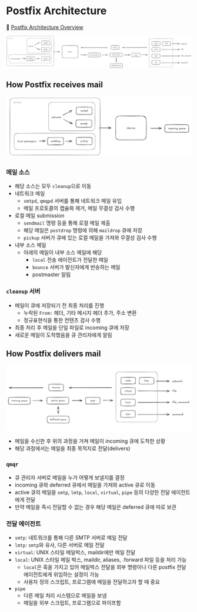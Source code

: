 # Postfix Architecture

🔗 [Postfix Architecture Overview](https://www.postfix.org/OVERVIEW.html)

![Image](/postfix-architecture/image/postfix-architecture.png)

## How Postfix receives mail

![Image](/postfix-architecture/image/receive.png)

### 메일 소스

- 해당 소스는 모두 `cleanup`으로 이동
- 네트워크 메일
  - `smtpd`, `qmqpd` 서버를 통해 네트워크 메일 유입
  - 메일 프로토콜의 캡슐화 제거, 메일 무결성 검사 수행
- 로컬 메일 submission
  - `sendmail` 명령 등을 통해 로컬 메일 제출
  - 해당 메일은 `postdrop` 명령에 의해 `maildrop` 큐에 저장
  - `pickup` 서버가 큐에 있는 로컬 메일을 가져와 무결성 검사 수행
- 내부 소스 메일
  - 아래의 메일이 내부 소스 메일에 해당
    - `local` 전송 에이전트가 전달한 메일
    - `bounce` 서버가 발신자에게 반송하는 메일
    - postmaster 알림

### `cleanup` 서버

- 메일이 큐에 저장되기 전 최종 처리를 진행
  - 누락된 `From:` 헤더, 기타 메시지 헤더 추가, 주소 변환
  - 정규표현식을 통한 컨텐츠 검사 수행
- 최종 처리 후 메일을 단일 파일로 incoming 큐에 저장
- 새로운 메일이 도착했음을 큐 관리자에게 알림

## How Postfix delivers mail

![Image](/postfix-architecture/image/deliver.png)

- 메일을 수신한 후 위의 과정을 거쳐 메일이 incoming 큐에 도착한 상황
- 해당 과정에서는 메일을 최종 목적지로 전달(delivers)

### `qmqr`

- 큐 관리자 서버로 메일을 누가 어떻게 보낼지를 결정
- incoming 큐와 deferred 큐에서 메일을 가져와 active 큐로 이동
- active 큐의 메일을 `smtp`, `lmtp`, `local`, `virtual`, `pipe` 등의 다양한 전달 에이전트에게 전달
- 만약 메일을 즉시 전달할 수 없는 경우 해당 메일은 deferred 큐에 따로 보관

### 전달 에이전트

- `smtp`: 네트워크를 통해 다른 SMTP 서버로 메일 전달
- `lmtp`: `smtp`와 유사, 다른 서버로 메일 전달
- `virtual`: UNIX 스타일 메일박스, maildir에만 메일 전달
- `local`: UNIX 스타일 메일 박스, maildir, aliases, .forward 파일 등을 처리 가능
  - `local`은 훅을 가지고 있어 메일박스 전달을 외부 명령이나 다른 postfix 전달 에이전트에게 위임하는 설정이 가능
  - 사용자 정의 스크립트, 프로그램에 메일을 전달하고자 할 때 중요
- `pipe`
  - 다른 메일 처리 시스템으로 메일을 보냄
  - 메일을 외부 스크립트, 프로그램으로 파이프함
